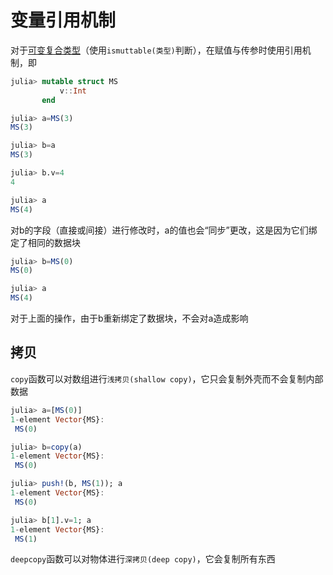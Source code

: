 # 变量引用机制
对于[可变复合类型](struct.md#可变复合类型)（使用`ismuttable(类型)`判断），在赋值与传参时使用引用机制，即
```jl
julia> mutable struct MS
           v::Int
       end

julia> a=MS(3)
MS(3)

julia> b=a
MS(3)

julia> b.v=4
4

julia> a
MS(4)
```

对b的字段（直接或间接）进行修改时，a的值也会“同步”更改，这是因为它们绑定了相同的数据块
```jl
julia> b=MS(0)
MS(0)

julia> a
MS(4)
```

对于上面的操作，由于b重新绑定了数据块，不会对a造成影响

## 拷贝
`copy`函数可以对数组进行`浅拷贝(shallow copy)`，它只会复制外壳而不会复制内部数据
```jl
julia> a=[MS(0)]
1-element Vector{MS}:
 MS(0)

julia> b=copy(a)
1-element Vector{MS}:
 MS(0)

julia> push!(b, MS(1)); a
1-element Vector{MS}:
 MS(0)

julia> b[1].v=1; a
1-element Vector{MS}:
 MS(1)
```

`deepcopy`函数可以对物体进行`深拷贝(deep copy)`，它会复制所有东西
